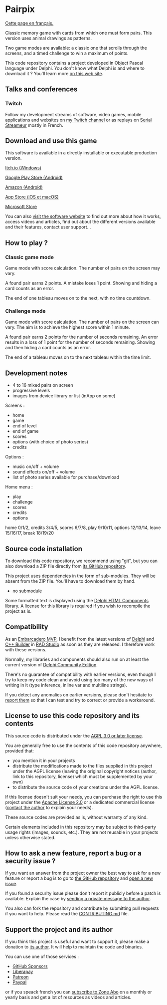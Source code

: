 # Pairpix

[Cette page en français.](LISEZMOI.md)

Classic memory game with cards from which one must form pairs. This version uses animal drawings as patterns.

Two game modes are available: a classic one that scrolls through the screens, and a timed challenge to win a maximum of points.

This code repository contains a project developed in Object Pascal language under Delphi. You don't know what Delphi is and where to download it ? You'll learn more [on this web site](https://delphi-resources.developpeur-pascal.fr/).

## Talks and conferences

### Twitch

Follow my development streams of software, video games, mobile applications and websites on [my Twitch channel](https://www.twitch.tv/patrickpremartin) or as replays on [Serial Streameur](https://serialstreameur.fr/jv-pairpix.php) mostly in French.

## Download and use this game

This software is available in a directly installable or executable production version.

[Itch.io (Windows)](https://gamolf.itch.io/pairpix)

[Google Play Store (Android)](https://play.google.com/store/apps/details?id=fr.gamolf.pairpix)

[Amazon (Android)](https://www.amazon.com/gp/product/B09XLS7H45)

[App Store (iOS et macOS)](https://apps.apple.com/app/pairpix/id1618671148)

[Microsoft Store](https://www.microsoft.com/store/apps/9N6K4W1FQ16H)

You can also [visit the software website](https://pairpix.gamolf.fr) to find out more about how it works, access videos and articles, find out about the different versions available and their features, contact user support...

## How to play ?

### Classic game mode

Game mode with score calculation. The number of pairs on the screen may vary.

A found pair earns 2 points.
A mistake loses 1 point.
Showing and hiding a card counts as an error.

The end of one tableau moves on to the next, with no time countdown.

### Challenge mode

Game mode with score calculation. The number of pairs on the screen can vary.
The aim is to achieve the highest score within 1 minute.

A found pair earns 2 points for the number of seconds remaining.
An error results in a loss of 1 point for the number of seconds remaining.
Showing and then hiding a card counts as an error.

The end of a tableau moves on to the next tableau within the time limit.

## Development notes

- 4 to 16 mixed pairs on screen
- progressive levels
- images from device library or list (inApp on some)

Screens :
- home
- game
- end of level
- end of game
- scores
- options (with choice of photo series)
- credits

Options :
- music on/off + volume
- sound effects on/off + volume
- list of photo series available for purchase/download

Home menu :
- play
- challenge
- scores
- credits
- options

home 0/1/2, credits 3/4/5, scores 6/7/8, play 9/10/11, options 12/13/14, leave 15/16/17, break 18/19/20

## Source code installation

To download this code repository, we recommend using "git", but you can also download a ZIP file directly from [its GitHub repository](https://github.com/DeveloppeurPascal/Pairpix).

This project uses dependencies in the form of sub-modules. They will be absent from the ZIP file. You'll have to download them by hand.

* no submodule

Some formatted text is displayed using the [Delphi HTML Components](https://delphihtmlcomponents.com/) library. A license for this library is required if you wish to recompile the project as is.

## Compatibility

As an [Embarcadero MVP](https://www.embarcadero.com/resources/partners/mvp-directory), I benefit from the latest versions of [Delphi](https://www.embarcadero.com/products/delphi) and [C++ Builder](https://www.embarcadero.com/products/cbuilder) in [RAD Studio](https://www.embarcadero.com/products/rad-studio) as soon as they are released. I therefore work with these versions.

Normally, my libraries and components should also run on at least the current version of [Delphi Community Edition](https://www.embarcadero.com/products/delphi/starter).

There's no guarantee of compatibility with earlier versions, even though I try to keep my code clean and avoid using too many of the new ways of writing in it (type inference, inline var and multiline strings).

If you detect any anomalies on earlier versions, please don't hesitate to [report them](https://github.com/DeveloppeurPascal/Pairpix/issues) so that I can test and try to correct or provide a workaround.

## License to use this code repository and its contents

This source code is distributed under the [AGPL 3.0 or later license](https://choosealicense.com/licenses/agpl-3.0/).

You are generally free to use the contents of this code repository anywhere, provided that:
* you mention it in your projects
* distribute the modifications made to the files supplied in this project under the AGPL license (leaving the original copyright notices (author, link to this repository, license) which must be supplemented by your own)
* to distribute the source code of your creations under the AGPL license.

If this license doesn't suit your needs, you can purchase the right to use this project under the [Apache License 2.0](https://choosealicense.com/licenses/apache-2.0/) or a dedicated commercial license ([contact the author](https://developpeur-pascal.fr/nous-contacter.php) to explain your needs).

These source codes are provided as is, without warranty of any kind.

Certain elements included in this repository may be subject to third-party usage rights (images, sounds, etc.). They are not reusable in your projects unless otherwise stated.

## How to ask a new feature, report a bug or a security issue ?

If you want an answer from the project owner the best way to ask for a new feature or report a bug is to go to [the GitHub repository](https://github.com/DeveloppeurPascal/Pairpix) and [open a new issue](https://github.com/DeveloppeurPascal/Pairpix/issues).

If you found a security issue please don't report it publicly before a patch is available. Explain the case by [sending a private message to the author](https://developpeur-pascal.fr/nous-contacter.php).

You also can fork the repository and contribute by submitting pull requests if you want to help. Please read the [CONTRIBUTING.md](CONTRIBUTING.md) file.

## Support the project and its author

If you think this project is useful and want to support it, please make a donation to [its author](https://github.com/DeveloppeurPascal). It will help to maintain the code and binaries.

You can use one of those services :

* [GitHub Sponsors](https://github.com/sponsors/DeveloppeurPascal)
* [Liberapay](https://liberapay.com/PatrickPremartin)
* [Patreon](https://www.patreon.com/patrickpremartin)
* [Paypal](https://www.paypal.com/paypalme/patrickpremartin)

or if you speack french you can [subscribe to Zone Abo](https://zone-abo.fr/nos-abonnements.php) on a monthly or yearly basis and get a lot of resources as videos and articles.
